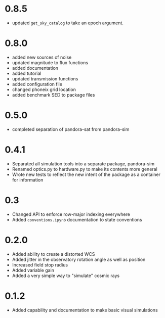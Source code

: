 # 0.8.5

- updated `get_sky_catalog` to take an epoch argument.

# 0.8.0

- added new sources of noise
- updated magnitude to flux functions
- added documentation
- added tutorial
- updated transmission functions
- added configuration file
- changed phoneix grid location
- added benchmark SED to package files

# 0.5.0

- completed separation of pandora-sat from pandora-sim

# 0.4.1

- Separated all simulation tools into a separate package, pandora-sim
- Renamed optics.py to hardware.py to make its contents more general
- Wrote new tests to reflect the new intent of the package as a container for information

# 0.3

- Changed API to enforce row-major indexing everywhere
- Added `conventions.ipynb` documentation to state conventions

# 0.2.0

- Added ability to create a distorted WCS
- Added jitter in the observatory rotation angle as well as position
- Increased field stop radius
- Added variable gain
- Added a very simple way to "simulate" cosmic rays

# 0.1.2

- Added capability and documentation to make basic visual simulations

